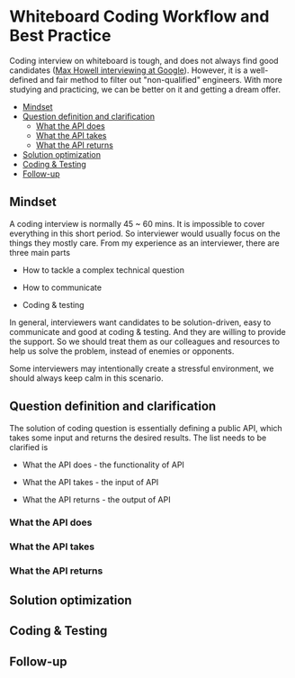 # Whiteboard Coding Workflow and Best Practice

Coding interview on whiteboard is tough, and does not always find good candidates ([Max Howell interviewing at Google](https://www.quora.com/Whats-the-logic-behind-Google-rejecting-Max-Howell-the-author-of-Homebrew-for-not-being-able-to-invert-a-binary-tree)). However, it is a well-defined and fair method to filter out "non-qualified" engineers. With more studying and practicing, we can be better on it and getting a dream offer.

<!-- MarkdownTOC -->

- [Mindset](##Mindset)
- [Question definition and clarification](#question-definition-and-clarification)
  - [What the API does](#what-the-api-does)
  - [What the API takes](#what-the-api-takes)
  - [What the API returns](#what-the-api-returns)
- [Solution optimization](#solution-optimization)
- [Coding & Testing](#coding-&-testing)
- [Follow-up](#follow-up)

<!-- /MarkdownTOC -->

## Mindset

A coding interview is normally 45 ~ 60 mins. It is impossible to cover everything in this short period. So interviewer would usually focus on the things they mostly care. From my experience as an interviewer, there are three main parts

- How to tackle a complex technical question

- How to communicate

- Coding & testing

In general, interviewers want candidates to be solution-driven, easy to communicate and good at coding & testing. And they are willing to provide the support. So we should treat them as our colleagues and resources to help us solve the problem, instead of enemies or opponents.

Some interviewers may intentionally create a stressful environment, we should always keep calm in this scenario.

## Question definition and clarification

The solution of coding question is essentially defining a public API, which takes some input and returns the desired results. The list needs to be clarified is

- What the API does - the functionality of API

- What the API takes - the input of API

- What the API returns - the output of API

### What the API does

### What the API takes

### What the API returns

## Solution optimization

## Coding & Testing

## Follow-up
